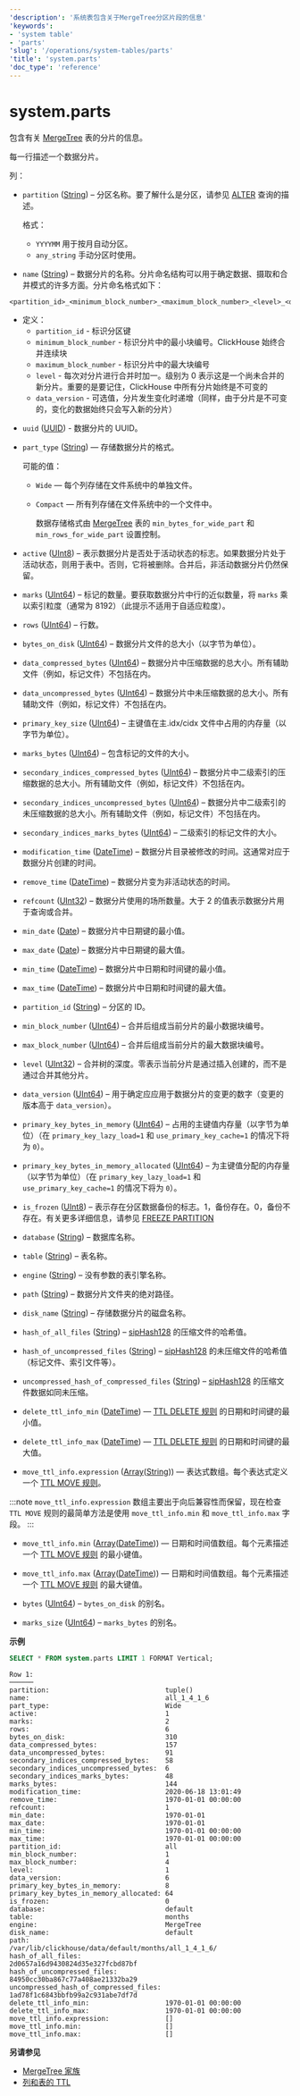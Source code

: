 ```yaml
---
'description': '系统表包含关于MergeTree分区片段的信息'
'keywords':
- 'system table'
- 'parts'
'slug': '/operations/system-tables/parts'
'title': 'system.parts'
'doc_type': 'reference'
---
```



# system.parts

包含有关 [MergeTree](../../engines/table-engines/mergetree-family/mergetree.md) 表的分片的信息。

每一行描述一个数据分片。

列：

- `partition` ([String](../../sql-reference/data-types/string.md)) – 分区名称。要了解什么是分区，请参见 [ALTER](/sql-reference/statements/alter) 查询的描述。

    格式：

  - `YYYYMM` 用于按月自动分区。
  - `any_string` 手动分区时使用。

- `name` ([String](../../sql-reference/data-types/string.md)) – 数据分片的名称。分片命名结构可以用于确定数据、摄取和合并模式的许多方面。分片命名格式如下：

```text
<partition_id>_<minimum_block_number>_<maximum_block_number>_<level>_<data_version>
```

* 定义：
  - `partition_id` - 标识分区键
  - `minimum_block_number` - 标识分片中的最小块编号。ClickHouse 始终合并连续块
  - `maximum_block_number` - 标识分片中的最大块编号
  - `level` - 每次对分片进行合并时加一。级别为 0 表示这是一个尚未合并的新分片。重要的是要记住，ClickHouse 中所有分片始终是不可变的
  - `data_version` - 可选值，分片发生变化时递增（同样，由于分片是不可变的，变化的数据始终只会写入新的分片）

- `uuid` ([UUID](../../sql-reference/data-types/uuid.md)) - 数据分片的 UUID。

- `part_type` ([String](../../sql-reference/data-types/string.md)) — 存储数据分片的格式。

    可能的值：

  - `Wide` — 每个列存储在文件系统中的单独文件。
  - `Compact` — 所有列存储在文件系统中的一个文件中。

    数据存储格式由 [MergeTree](../../engines/table-engines/mergetree-family/mergetree.md) 表的 `min_bytes_for_wide_part` 和 `min_rows_for_wide_part` 设置控制。

- `active` ([UInt8](../../sql-reference/data-types/int-uint.md)) – 表示数据分片是否处于活动状态的标志。如果数据分片处于活动状态，则用于表中。否则，它将被删除。合并后，非活动数据分片仍然保留。

- `marks` ([UInt64](../../sql-reference/data-types/int-uint.md)) – 标记的数量。要获取数据分片中行的近似数量，将 `marks` 乘以索引粒度（通常为 8192）（此提示不适用于自适应粒度）。

- `rows` ([UInt64](../../sql-reference/data-types/int-uint.md)) – 行数。

- `bytes_on_disk` ([UInt64](../../sql-reference/data-types/int-uint.md)) – 数据分片文件的总大小（以字节为单位）。

- `data_compressed_bytes` ([UInt64](../../sql-reference/data-types/int-uint.md)) – 数据分片中压缩数据的总大小。所有辅助文件（例如，标记文件）不包括在内。

- `data_uncompressed_bytes` ([UInt64](../../sql-reference/data-types/int-uint.md)) – 数据分片中未压缩数据的总大小。所有辅助文件（例如，标记文件）不包括在内。

- `primary_key_size` ([UInt64](../../sql-reference/data-types/int-uint.md)) – 主键值在主.idx/cidx 文件中占用的内存量（以字节为单位）。

- `marks_bytes` ([UInt64](../../sql-reference/data-types/int-uint.md)) – 包含标记的文件的大小。

- `secondary_indices_compressed_bytes` ([UInt64](../../sql-reference/data-types/int-uint.md)) – 数据分片中二级索引的压缩数据的总大小。所有辅助文件（例如，标记文件）不包括在内。

- `secondary_indices_uncompressed_bytes` ([UInt64](../../sql-reference/data-types/int-uint.md)) – 数据分片中二级索引的未压缩数据的总大小。所有辅助文件（例如，标记文件）不包括在内。

- `secondary_indices_marks_bytes` ([UInt64](../../sql-reference/data-types/int-uint.md)) – 二级索引的标记文件的大小。

- `modification_time` ([DateTime](../../sql-reference/data-types/datetime.md)) – 数据分片目录被修改的时间。这通常对应于数据分片创建的时间。

- `remove_time` ([DateTime](../../sql-reference/data-types/datetime.md)) – 数据分片变为非活动状态的时间。

- `refcount` ([UInt32](../../sql-reference/data-types/int-uint.md)) – 数据分片使用的场所数量。大于 2 的值表示数据分片用于查询或合并。

- `min_date` ([Date](../../sql-reference/data-types/date.md)) – 数据分片中日期键的最小值。

- `max_date` ([Date](../../sql-reference/data-types/date.md)) – 数据分片中日期键的最大值。

- `min_time` ([DateTime](../../sql-reference/data-types/datetime.md)) – 数据分片中日期和时间键的最小值。

- `max_time` ([DateTime](../../sql-reference/data-types/datetime.md)) – 数据分片中日期和时间键的最大值。

- `partition_id` ([String](../../sql-reference/data-types/string.md)) – 分区的 ID。

- `min_block_number` ([UInt64](../../sql-reference/data-types/int-uint.md)) – 合并后组成当前分片的最小数据块编号。

- `max_block_number` ([UInt64](../../sql-reference/data-types/int-uint.md)) – 合并后组成当前分片的最大数据块编号。

- `level` ([UInt32](../../sql-reference/data-types/int-uint.md)) – 合并树的深度。零表示当前分片是通过插入创建的，而不是通过合并其他分片。

- `data_version` ([UInt64](../../sql-reference/data-types/int-uint.md)) – 用于确定应应用于数据分片的变更的数字（变更的版本高于 `data_version`）。

- `primary_key_bytes_in_memory` ([UInt64](../../sql-reference/data-types/int-uint.md)) – 占用的主键值内存量（以字节为单位）（在 `primary_key_lazy_load=1` 和 `use_primary_key_cache=1` 的情况下将为 `0`）。

- `primary_key_bytes_in_memory_allocated` ([UInt64](../../sql-reference/data-types/int-uint.md)) – 为主键值分配的内存量（以字节为单位）（在 `primary_key_lazy_load=1` 和 `use_primary_key_cache=1` 的情况下将为 `0`）。

- `is_frozen` ([UInt8](../../sql-reference/data-types/int-uint.md)) – 表示存在分区数据备份的标志。1，备份存在。0，备份不存在。有关更多详细信息，请参见 [FREEZE PARTITION](/sql-reference/statements/alter/partition#freeze-partition)

- `database` ([String](../../sql-reference/data-types/string.md)) – 数据库名称。

- `table` ([String](../../sql-reference/data-types/string.md)) – 表名称。

- `engine` ([String](../../sql-reference/data-types/string.md)) – 没有参数的表引擎名称。

- `path` ([String](../../sql-reference/data-types/string.md)) – 数据分片文件夹的绝对路径。

- `disk_name` ([String](../../sql-reference/data-types/string.md)) – 存储数据分片的磁盘名称。

- `hash_of_all_files` ([String](../../sql-reference/data-types/string.md)) – [sipHash128](/sql-reference/functions/hash-functions#sipHash128) 的压缩文件的哈希值。

- `hash_of_uncompressed_files` ([String](../../sql-reference/data-types/string.md)) – [sipHash128](/sql-reference/functions/hash-functions#sipHash128) 的未压缩文件的哈希值（标记文件、索引文件等）。

- `uncompressed_hash_of_compressed_files` ([String](../../sql-reference/data-types/string.md)) – [sipHash128](/sql-reference/functions/hash-functions#sipHash128) 的压缩文件数据如同未压缩。

- `delete_ttl_info_min` ([DateTime](../../sql-reference/data-types/datetime.md)) — [TTL DELETE 规则](../../engines/table-engines/mergetree-family/mergetree.md/#table_engine-mergetree-ttl) 的日期和时间键的最小值。

- `delete_ttl_info_max` ([DateTime](../../sql-reference/data-types/datetime.md)) — [TTL DELETE 规则](../../engines/table-engines/mergetree-family/mergetree.md/#table_engine-mergetree-ttl) 的日期和时间键的最大值。

- `move_ttl_info.expression` ([Array](../../sql-reference/data-types/array.md)([String](../../sql-reference/data-types/string.md))) — 表达式数组。每个表达式定义一个 [TTL MOVE 规则](../../engines/table-engines/mergetree-family/mergetree.md/#table_engine-mergetree-ttl)。

:::note
`move_ttl_info.expression` 数组主要出于向后兼容性而保留，现在检查 `TTL MOVE` 规则的最简单方法是使用 `move_ttl_info.min` 和 `move_ttl_info.max` 字段。
:::

- `move_ttl_info.min` ([Array](../../sql-reference/data-types/array.md)([DateTime](../../sql-reference/data-types/datetime.md))) — 日期和时间值数组。每个元素描述一个 [TTL MOVE 规则](../../engines/table-engines/mergetree-family/mergetree.md/#table_engine-mergetree-ttl) 的最小键值。

- `move_ttl_info.max` ([Array](../../sql-reference/data-types/array.md)([DateTime](../../sql-reference/data-types/datetime.md))) — 日期和时间值数组。每个元素描述一个 [TTL MOVE 规则](../../engines/table-engines/mergetree-family/mergetree.md/#table_engine-mergetree-ttl) 的最大键值。

- `bytes` ([UInt64](../../sql-reference/data-types/int-uint.md)) – `bytes_on_disk` 的别名。

- `marks_size` ([UInt64](../../sql-reference/data-types/int-uint.md)) – `marks_bytes` 的别名。

**示例**

```sql
SELECT * FROM system.parts LIMIT 1 FORMAT Vertical;
```

```text
Row 1:
──────
partition:                             tuple()
name:                                  all_1_4_1_6
part_type:                             Wide
active:                                1
marks:                                 2
rows:                                  6
bytes_on_disk:                         310
data_compressed_bytes:                 157
data_uncompressed_bytes:               91
secondary_indices_compressed_bytes:    58
secondary_indices_uncompressed_bytes:  6
secondary_indices_marks_bytes:         48
marks_bytes:                           144
modification_time:                     2020-06-18 13:01:49
remove_time:                           1970-01-01 00:00:00
refcount:                              1
min_date:                              1970-01-01
max_date:                              1970-01-01
min_time:                              1970-01-01 00:00:00
max_time:                              1970-01-01 00:00:00
partition_id:                          all
min_block_number:                      1
max_block_number:                      4
level:                                 1
data_version:                          6
primary_key_bytes_in_memory:           8
primary_key_bytes_in_memory_allocated: 64
is_frozen:                             0
database:                              default
table:                                 months
engine:                                MergeTree
disk_name:                             default
path:                                  /var/lib/clickhouse/data/default/months/all_1_4_1_6/
hash_of_all_files:                     2d0657a16d9430824d35e327fcbd87bf
hash_of_uncompressed_files:            84950cc30ba867c77a408ae21332ba29
uncompressed_hash_of_compressed_files: 1ad78f1c6843bbfb99a2c931abe7df7d
delete_ttl_info_min:                   1970-01-01 00:00:00
delete_ttl_info_max:                   1970-01-01 00:00:00
move_ttl_info.expression:              []
move_ttl_info.min:                     []
move_ttl_info.max:                     []
```

**另请参见**

- [MergeTree 家族](../../engines/table-engines/mergetree-family/mergetree.md)
- [列和表的 TTL](../../engines/table-engines/mergetree-family/mergetree.md/#table_engine-mergetree-ttl)

